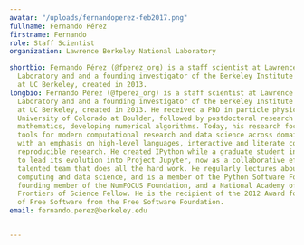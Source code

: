 ```yaml
---
avatar: "/uploads/fernandoperez-feb2017.png"
fullname: Fernando Pérez
firstname: Fernando
role: Staff Scientist
organization: Lawrence Berkeley National Laboratory

shortbio: Fernando Pérez (@fperez_org) is a staff scientist at Lawrence Berkeley National
  Laboratory and and a founding investigator of the Berkeley Institute for Data Science
  at UC Berkeley, created in 2013.
longbio: Fernando Pérez (@fperez_org) is a staff scientist at Lawrence Berkeley National
  Laboratory and and a founding investigator of the Berkeley Institute for Data Science
  at UC Berkeley, created in 2013. He received a PhD in particle physics from the
  University of Colorado at Boulder, followed by postdoctoral research in applied
  mathematics, developing numerical algorithms. Today, his research focuses on creating
  tools for modern computational research and data science across domain disciplines,
  with an emphasis on high-level languages, interactive and literate computing, and
  reproducible research. He created IPython while a graduate student in 2001 and continues
  to lead its evolution into Project Jupyter, now as a collaborative effort with a
  talented team that does all the hard work. He regularly lectures about scientific
  computing and data science, and is a member of the Python Software Foundation, a
  founding member of the NumFOCUS Foundation, and a National Academy of Science Kavli
  Frontiers of Science Fellow. He is the recipient of the 2012 Award for the Advancement
  of Free Software from the Free Software Foundation.
email: fernando.perez@berkeley.edu


---
```

